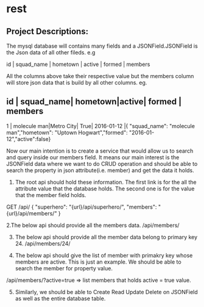 # rest
Project Descriptions:
---------------------

The mysql database will contains many fields and a JSONField.JSONField is the Json data of all other fileds. e.g

id | squad_name | hometown | active | formed | members

All the columns above take their respective value but the members column will store json data that is build by all other columns. eg.

id | squad_name| hometown|active| formed | members
-------------------------------------------------------
1 | molecule man|Metro City| True| 2016-01-12 |{ "squad_name": "molecule man","hometown": "Uptown Hogwart","formed": "2016-01-12","active":false}

Now our main intention is to create a service that would allow us to search and query inside our members field. It means our main interest is the JSONField data where we want to do CRUD operation and should be able to search the property in json attribute(i.e. member) and get the data it holds. 

1. The root api should hold these information. The first link is for the all the attribute value that the database holds. The second one is for the value that the member field holds. 

GET /api/
{
    "superhero": "{url}/api/superhero/", 
    "members": "{url}/api/members/"
}

2.The below api should provide all the members data. 
	/api/members/

3. The below api should provide all the member data belong to primary key 24.
	/api/members/24/

4. The below api should give the list of member with primakry key whose members are active. This is just an example. We should be able to search the member for property value. 

/api/members/?active=true  => list members that holds active = true value.

5. Similarly, we should be able to Create Read Update Delete on JSONField as well as the entire database table. 



